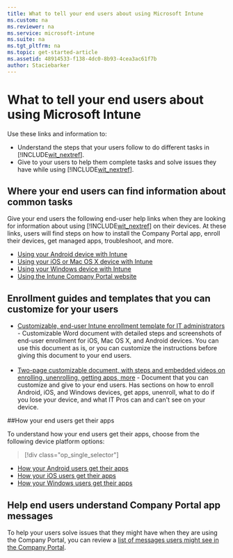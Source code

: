 ```yaml
---
title: What to tell your end users about using Microsoft Intune
ms.custom: na
ms.reviewer: na
ms.service: microsoft-intune
ms.suite: na
ms.tgt_pltfrm: na
ms.topic: get-started-article
ms.assetid: 48914533-f138-4dc0-8b93-4cea3ac61f7b
author: Staciebarker
---
```


# What to tell your end users about using Microsoft Intune

Use these links and information to:

- Understand the steps that your users follow to do different tasks in [!INCLUDE[wit_nextref](../includes/wit_nextref_md.md)].
- Give to your users to help them complete tasks and solve issues they have while using [!INCLUDE[wit_nextref](../includes/wit_nextref_md.md)].


## Where your end users can find information about common tasks

Give your end users the following end-user help links when they are looking for information about using [!INCLUDE[wit_nextref](../includes/wit_nextref_md.md)] on their devices. At these links, users will find steps on how to install the Company Portal app, enroll their devices, get managed apps, troubleshoot, and more.

- [Using your Android device with Intune](/Intune/EndUser/using-your-android-device-with-intune.html)
- [Using your iOS or Mac OS X device with Intune](/Intune/EndUser/using-your-ios-or-mac-os-x-device-with-intune.html)
-  [Using your Windows device with Intune](/Intune/EndUser/using-your-windows-device-with-intune.html)
- [Using the Intune Company Portal website](/Intune/EndUser/using-the-intune-company-portal-website.html)
 

## Enrollment guides and templates that you can customize for your users

- [Customizable, end-user Intune enrollment template for IT administrators](https://gallery.technet.microsoft.com/End-user-Intune-enrollment-55dfd64a) - Customizable Word document with detailed steps and screenshots of end-user enrollment for iOS, Mac OS X, and Android devices. You can use this document as is, or you can customize the instructions before giving this document to your end users.</br></br>
- [Two-page customizable document, with steps and embedded videos on enrolling, unenrolling, getting apps, more](https://gallery.technet.microsoft.com/Intune-End-User-Enrollment-3a0c9b0c#content) - Document that you can customize and give to your end users. Has sections on how to enroll Android, iOS, and Windows devices, get apps, unenroll, what to do if you lose your device, and what IT Pros can and can't see on your device.

##How your end users get their apps

To understand how your end users get their apps, choose from the following device platform options:

> [!div class="op_single_selector"]
- [How your Android users get their apps](how-your-android-users-get-their-apps.md)
- [How your iOS users get their apps](how-your-ios-users-get-their-apps.md)
- [How your Windows users get their apps](how-your-windows-users-get-their-apps.md)

## Help end users understand Company Portal app messages

To help your users solve issues that they might have when they are using the Company Portal, you can review a [list of messages users might see in the Company Portal](help-end-users-understand-company-portal-app-messages.md).





